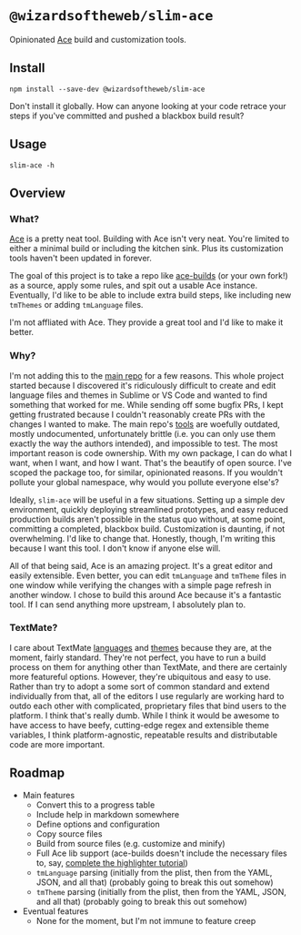 # `@wizardsoftheweb/slim-ace`

Opinionated [Ace](https://ace.c9.io/) build and customization tools.

## Install

```
npm install --save-dev @wizardsoftheweb/slim-ace
```
Don't install it globally. How can anyone looking at your code retrace your steps if you've committed and pushed a blackbox build result?

## Usage
```
slim-ace -h
```

## Overview
### What?

[Ace](https://ace.c9.io/) is a pretty neat tool. Building with Ace isn't very neat. You're limited to either a minimal build or including the kitchen sink. Plus its customization tools haven't been updated in forever.

The goal of this project is to take a repo like [ace-builds](https://github.com/ajaxorg/ace-builds) (or your own fork!) as a source, apply some rules, and spit out a usable Ace instance. Eventually, I'd like to be able to include extra build steps, like including new `tmThemes` or adding `tmLanguage` files.

I'm not affliated with Ace. They provide a great tool and I'd like to make it better.

### Why?

I'm not adding this to the [main repo](https://github.com/ajaxorg/ace) for a few reasons. This whole project started because I discovered it's ridiculously difficult to create and edit language files and themes in Sublime or VS Code and wanted to find something that worked for me. While sending off some bugfix PRs, I kept getting frustrated because I couldn't reasonably create PRs with the changes I wanted to make. The main repo's [tools](https://github.com/ajaxorg/ace/tree/master/tool) are woefully outdated, mostly undocumented, unfortunately brittle (i.e. you can only use them exactly the way the authors intended), and impossible to test. The most important reason is code ownership. With my own package, I can do what I want, when I want, and how I want. That's the beautify of open source. I've scoped the package too, for similar, opinionated reasons. If you wouldn't pollute your global namespace, why would you pollute everyone else's?

Ideally, `slim-ace` will be useful in a few situations. Setting up a simple dev environment, quickly deploying streamlined prototypes, and easy reduced production builds aren't possible in the status quo without, at some point, committing a completed, blackbox build. Customization is daunting, if not overwhelming. I'd like to change that. Honestly, though, I'm writing this because I want this tool. I don't know if anyone else will.

All of that being said, Ace is an amazing project. It's a great editor and easily extensible. Even better, you can edit `tmLanguage` and `tmTheme` files in one window while verifying the changes with a simple page refresh in another window. I chose to build this around Ace because it's a fantastic tool. If I can send anything more upstream, I absolutely plan to.

### TextMate?

I care about TextMate [languages](http://manual.macromates.com/en/language_grammars#language_grammars) and [themes](http://manual.macromates.com/en/themes#themes) because they are, at the moment, fairly standard. They're not perfect, you have to run a build process on them for anything other than TextMate, and there are certainly more featureful options. However, they're ubiquitous and easy to use. Rather than try to adopt a some sort of common standard and extend individually from that, all of the editors I use regularly are working hard to outdo each other with complicated, proprietary files that bind users to the platform. I think that's really dumb. While I think it would be awesome to have access to have beefy, cutting-edge regex and extensible theme variables, I think platform-agnostic, repeatable results and distributable code are more important.

## Roadmap

* Main features
    - Convert this to a progress table
    - Include help in markdown somewhere
    - Define options and configuration
    - Copy source files
    - Build from source files (e.g. customize and minify)
    - Full Ace lib support (ace-builds doesn't include the necessary files to, say, [complete the highlighter tutorial](https://ace.c9.io/#nav=higlighter))
    - `tmLanguage` parsing (initially from the plist, then from the YAML, JSON, and all that) (probably going to break this out somehow)
    - `tmTheme` parsing (initially from the plist, then from the YAML, JSON, and all that) (probably going to break this out somehow)
* Eventual features
    - None for the moment, but I'm not immune to feature creep
